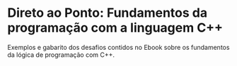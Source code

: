 # Direto ao Ponto: Fundamentos da programação com a linguagem C++
Exemplos e gabarito dos desafios contidos no Ebook sobre os fundamentos da lógica de programação com C++.
